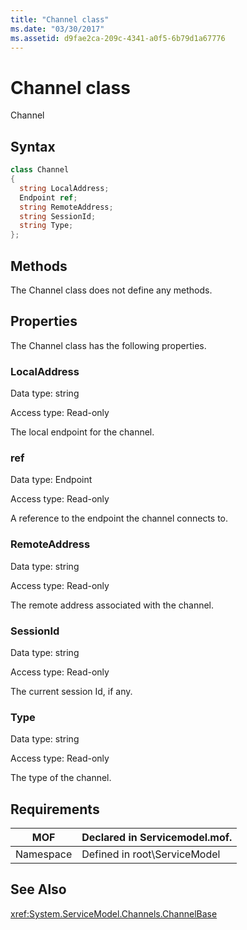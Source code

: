 ```yaml
---
title: "Channel class"
ms.date: "03/30/2017"
ms.assetid: d9fae2ca-209c-4341-a0f5-6b79d1a67776
---
```

# Channel class
Channel  
  
## Syntax  
  
```csharp
class Channel  
{  
  string LocalAddress;  
  Endpoint ref;  
  string RemoteAddress;  
  string SessionId;  
  string Type;  
};  
```  
  
## Methods  
 The Channel class does not define any methods.  
  
## Properties  
 The Channel class has the following properties.  
  
### LocalAddress  
 Data type: string  
  
 Access type: Read-only  
  
 The local endpoint for the channel.  
  
### ref  
 Data type: Endpoint  
  
 Access type: Read-only  
  
 A reference to the endpoint the channel connects to.  
  
### RemoteAddress  
 Data type: string  
  
 Access type: Read-only  
  
 The remote address associated with the channel.  
  
### SessionId  
 Data type: string  
  
 Access type: Read-only  
  
 The current session Id, if any.  
  
### Type  
 Data type: string  
  
 Access type: Read-only  
  
 The type of the channel.  
  
## Requirements  
  
|MOF|Declared in Servicemodel.mof.|  
|---------|-----------------------------------|  
|Namespace|Defined in root\ServiceModel|  
  
## See Also  
 <xref:System.ServiceModel.Channels.ChannelBase>

